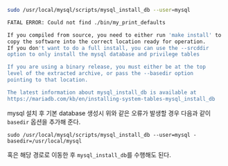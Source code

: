 ```bash
sudo /usr/local/mysql/scripts/mysql_install_db --user=mysql

FATAL ERROR: Could not find ./bin/my_print_defaults

If you compiled from source, you need to either run 'make install' to
copy the software into the correct location ready for operation.
If you don't want to do a full install, you can use the --srcddir
option to only install the mysql database and privilege tables

If you are using a binary release, you must either be at the top
level of the extracted archive, or pass the --basedir option
pointing to that location.

The latest information about mysql_install_db is available at
https://mariadb.com/kb/en/installing-system-tables-mysql_install_db
```

mysql 설치 후 기본 database 생성시 위와 같은 오류가 발생할 경우 다음과 같이 `basedir` 옵션을 추가해 준다.

```shell
sudo /usr/local/mysql/scripts/mysql_install_db --user=mysql -basedir=/usr/local/mysql
```

혹은 해당 경로로 이동한 후 `mysql_install_db`를 수행해도 된다.
